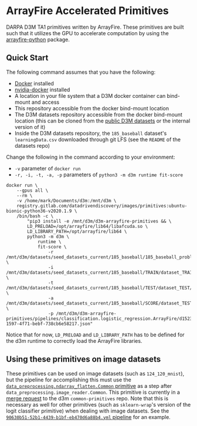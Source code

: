 # ArrayFire Accelerated Primitives

DARPA D3M TA1 primitives written by ArrayFire. These primitives are built such
that it utilizes the GPU to accelerate computation by using the
[arrayfire-python](https://github.com/arrayfire/arrayfire-python) package.

## Quick Start

The following command assumes that you have the following:
- [Docker](https://docs.docker.com/install/linux/docker-ce/ubuntu/) installed
- [nvidia-docker](https://github.com/NVIDIA/nvidia-docker) installed
- A location in your file system that a D3M docker container can bind-mount and
  access
- This repository accessible from the docker bind-mount location
- The D3M datasets repository accessible from the docker bind-mount location
  (this can be cloned from the [public D3M datasets](
  https://datasets.datadrivendiscovery.org/d3m/datasets) or the internal version
  of it)
- Inside the D3M datasets repository, the `185_baseball` dataset's
  `learningData.csv` downloaded through git LFS (see the `README` of the
  datasets repo)
  
Change the following in the command according to your environment:
- `-v` parameter of `docker run`
- `-r, -i, -t, -a, -p` parameters of `python3 -m d3m runtime fit-score`

```shell
docker run \
    --gpus all \
    --rm \
    -v /home/mark/Documents/d3m:/mnt/d3m \
    registry.gitlab.com/datadrivendiscovery/images/primitives:ubuntu-bionic-python36-v2020.1.9 \
    /bin/bash -c \
        "pip3 install -e /mnt/d3m/d3m-arrayfire-primitives && \
        LD_PRELOAD=/opt/arrayfire/lib64/libafcuda.so \
        LD_LIBRARY_PATH=/opt/arrayfire/lib64 \
        python3 -m d3m \
            runtime \
            fit-score \
                -r /mnt/d3m/datasets/seed_datasets_current/185_baseball/185_baseball_problem/problemDoc.json \
                -i /mnt/d3m/datasets/seed_datasets_current/185_baseball/TRAIN/dataset_TRAIN/datasetDoc.json \
                -t /mnt/d3m/datasets/seed_datasets_current/185_baseball/TEST/dataset_TEST/datasetDoc.json \
                -a /mnt/d3m/datasets/seed_datasets_current/185_baseball/SCORE/dataset_TEST/datasetDoc.json \
                -p /mnt/d3m/d3m-arrayfire-primitives/pipelines/classification.logistic_regression.ArrayFire/d1523250-1597-4f71-bebf-738cb6e58217.json"
```

Notice that for now, `LD_PRELOAD` and `LD_LIBRARY_PATH` has to be defined for
the d3m runtime to correctly load the ArrayFire libraries.

## Using these primitives on image datasets

These primitives can be used on image datasets (such as `124_120_mnist`), but
the pipeline for accomplishing this must use the
[`data_preprocessing.ndarray_flatten.Common`
primitive](https://gitlab.com/mark-poscablo/common-primitives/blob/ndarray-flatten/common_primitives/ndarray_flatten.py)
as a step after `data_preprocessing.image_reader.Common`. This primitive is
currently in a [merge
request](https://gitlab.com/datadrivendiscovery/common-primitives/merge_requests/109)
to the d3m `common-primitives` repo. Note that this is necessary as well for
other primitives (such as `sklearn-wrap`'s version of the logit classifier
primitive) when dealing with image datasets. See the
[`90630b51-52b1-4439-b1bf-eb470d6a88b4.yml`
pipeline](https://github.com/arrayfire/d3m-arrayfire-primitives/blob/master/pipelines/classification.logistic_regression.ArrayFire/90630b51-52b1-4439-b1bf-eb470d6a88b4.yml)
for an example.
